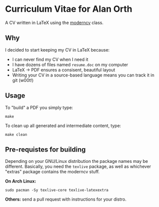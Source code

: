 # Curriculum Vitae for Alan Orth

A CV written in LaTeX using the [moderncv](http://www.ctan.org/pkg/moderncv) class.

## Why

I decided to start keeping my CV in LaTeX because:

* I can never find my CV when I need it
* I have dozens of files named `resume.doc` on my computer
* LaTeX -> PDF ensures a consisent, beautiful layout
* Writing your CV in a source-based language means you can track it in git (w00t!)

## Usage

To "build" a PDF you simply type:

	make

To clean up all generated and intermediate content, type:

	make clean

## Pre-requistes for building

Depending on your GNU/Linux distribution the package names may be different.  Basically, you need the `texlive` package, as well as whichever "extras" package contains the
moderncv stuff.

__On Arch Linux:__

	sudo pacman -Sy texlive-core texlive-latexextra

__Others:__ send a pull request with instructions for your distro.
